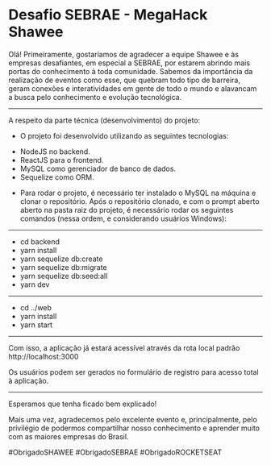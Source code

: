 # Desafio SEBRAE - MegaHack Shawee

Olá! 
Primeiramente, gostaríamos de agradecer a equipe Shawee e às empresas desafiantes, em especial a SEBRAE, por estarem abrindo mais portas do conhecimento à toda comunidade. Sabemos da importância da realização de eventos como esse, que quebram todo tipo de barreira, geram conexões e interatividades em gente de todo o mundo e alavancam a busca pelo conhecimento e evolução tecnológica.

__________________________________________________

A respeito da parte técnica (desenvolvimento) do projeto:
- O projeto foi desenvolvido utilizando as seguintes tecnologias:
* NodeJS no backend.
* ReactJS para o frontend.
* MySQL como gerenciador de banco de dados.
* Sequelize como ORM.


- Para rodar o projeto, é necessário ter instalado o MySQL na máquina e clonar o repositório. Após o repositório clonado, e com o prompt aberto aberto na pasta raiz do projeto, é necessário rodar os seguintes comandos (nessa ordem, e considerando usuários Windows):

__________________________________________________

* cd backend
* yarn install
* yarn sequelize db:create
* yarn sequelize db:migrate
* yarn sequelize db:seed:all
* yarn dev

__________________________________________________

* cd ../web
* yarn install
* yarn start

__________________________________________________

Com isso, a aplicação já estará acessível através da rota local padrão
http://localhost:3000

Os usuários podem ser gerados no formulário de registro para acesso total à aplicação.

__________________________________________________

Esperamos que tenha ficado bem explicado!

Mais uma vez, agradecemos pelo excelente evento e, principalmente, pelo privilégio de podermos compartilhar nosso conhecimento e aprender muito com as maiores empresas do Brasil.

#ObrigadoSHAWEE #ObrigadoSEBRAE #ObrigadoROCKETSEAT
